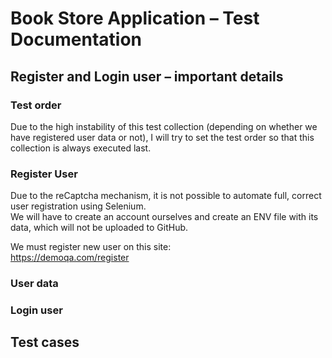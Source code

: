 # Book Store Application – Test Documentation

## Register and Login user – important details

### Test order

Due to the high instability of this test collection (depending on whether we have registered user data or not), I will
try to set the test order so that this collection is always executed last.

### Register User

Due to the reCaptcha mechanism, it is not possible to automate full, correct user registration using Selenium.  
We will have to create an account ourselves and create an ENV file with its data, which will not be uploaded to GitHub.

We must register new user on this site:  
https://demoqa.com/register

### User data

### Login user

## Test cases
